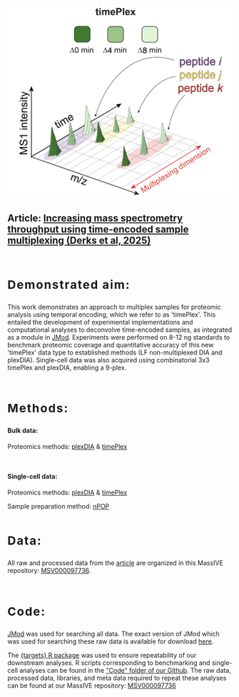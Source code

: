 
![Logo](timePlex_figure.png)

## Article: [Increasing mass spectrometry throughput using time-encoded sample multiplexing (Derks et al, 2025)](https://www.biorxiv.org/)

 

<h2 style="letter-spacing: 2px; font-size: 26px;" id="RAW-data">

Demonstrated aim:

</h2>

This work demonstrates an approach to multiplex samples for proteomic analysis using temporal encoding, which we refer to as 'timePlex'. This entailed the development of experimental implementations and computational analyses to deconvolve time-encoded samples, as integrated as a module in [JMod](https://github.com/ParallelSquared/jmod). Experiments were performed on 8-12 ng standards to benchmark proteomic coverage and quantitative accuracy of this new 'timePlex' data type to established methods (LF non-multiplexed DIA and plexDIA). Single-cell data was also acquired using combinatorial 3x3 timePlex and plexDIA, enabling a 9-plex.

 

<h2 style="letter-spacing: 2px; font-size: 26px;" id="RAW-data">

Methods:

</h2>

#### Bulk data:

Proteomics methods: [plexDIA](https://scp.slavovlab.net/plexDIA) & [timePlex](https://www.parallelsq.org/technology-and-science/timePlex)<br>

 

#### Single-cell data:

Proteomics methods: [plexDIA](https://scp.slavovlab.net/plexDIA) & [timePlex](https://www.parallelsq.org/technology-and-science/timePlex)<br>

Sample preparation method: [nPOP](https://scp.slavovlab.net/nPOP)<br>  

<h2 style="letter-spacing: 2px; font-size: 26px;" id="plexDIA-data">

Data:

</h2>

All raw and processed data from the [article](https://www.biorxiv.org/) are organized in this MassIVE repository: [MSV000097736](https://massive.ucsd.edu/ProteoSAFe/dataset.jsp?task=7193ea0d007741c680f22ec005718e2b).

 

<h2 style="letter-spacing: 2px; font-size: 26px;" id="code">

Code:

</h2>

[JMod](https://github.com/ParallelSquared/jmod) was used for searching all data. The exact version of JMod which was used for searching these raw data is available for download [here](https://github.com/ParallelSquared/timePlex/blob/main/JMod_timePlex.zip).

The [{targets} R package](https://books.ropensci.org/targets/) was used to ensure repeatability of our downstream analyses. R scripts corresponding to benchmarking and single-cell analyses can be found in the ["Code" folder of our Github](https://github.com/SlavovLab/Single-nucleus-proteomics/tree/main/Code). The raw data, processed data, libraries, and meta data required to repeat these analyses can be found at our MassIVE repository: [MSV000097736](https://massive.ucsd.edu/ProteoSAFe/dataset.jsp?task=7193ea0d007741c680f22ec005718e2b)

 

 

 
